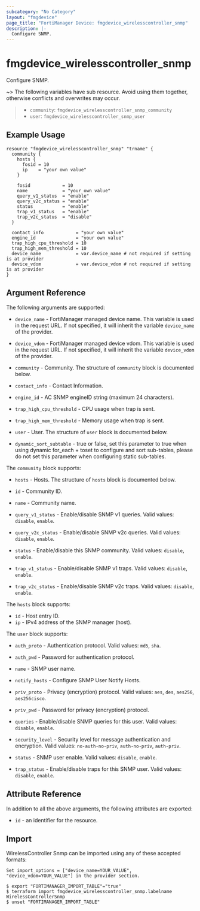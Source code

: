 ```yaml
---
subcategory: "No Category"
layout: "fmgdevice"
page_title: "FortiManager Device: fmgdevice_wirelesscontroller_snmp"
description: |-
  Configure SNMP.
---
```


# fmgdevice_wirelesscontroller_snmp
Configure SNMP.

~> The following variables have sub resource. Avoid using them together, otherwise conflicts and overwrites may occur.
>- `community`: `fmgdevice_wirelesscontroller_snmp_community`
>- `user`: `fmgdevice_wirelesscontroller_snmp_user`



## Example Usage

```hcl
resource "fmgdevice_wirelesscontroller_snmp" "trname" {
  community {
    hosts {
      fosid = 10
      ip    = "your own value"
    }

    fosid            = 10
    name             = "your own value"
    query_v1_status  = "enable"
    query_v2c_status = "enable"
    status           = "enable"
    trap_v1_status   = "enable"
    trap_v2c_status  = "disable"
  }

  contact_info            = "your own value"
  engine_id               = "your own value"
  trap_high_cpu_threshold = 10
  trap_high_mem_threshold = 10
  device_name             = var.device_name # not required if setting is at provider
  device_vdom             = var.device_vdom # not required if setting is at provider
}
```

## Argument Reference


The following arguments are supported:

* `device_name` - FortiManager managed device name. This variable is used in the request URL. If not specified, it will inherit the variable `device_name` of the provider.
* `device_vdom` - FortiManager managed device vdom. This variable is used in the request URL. If not specified, it will inherit the variable `device_vdom` of the provider.

* `community` - Community. The structure of `community` block is documented below.
* `contact_info` - Contact Information.
* `engine_id` - AC SNMP engineID string (maximum 24 characters).
* `trap_high_cpu_threshold` - CPU usage when trap is sent.
* `trap_high_mem_threshold` - Memory usage when trap is sent.
* `user` - User. The structure of `user` block is documented below.
* `dynamic_sort_subtable` - true or false, set this parameter to true when using dynamic for_each + toset to configure and sort sub-tables, please do not set this parameter when configuring static sub-tables.

The `community` block supports:

* `hosts` - Hosts. The structure of `hosts` block is documented below.
* `id` - Community ID.
* `name` - Community name.
* `query_v1_status` - Enable/disable SNMP v1 queries. Valid values: `disable`, `enable`.

* `query_v2c_status` - Enable/disable SNMP v2c queries. Valid values: `disable`, `enable`.

* `status` - Enable/disable this SNMP community. Valid values: `disable`, `enable`.

* `trap_v1_status` - Enable/disable SNMP v1 traps. Valid values: `disable`, `enable`.

* `trap_v2c_status` - Enable/disable SNMP v2c traps. Valid values: `disable`, `enable`.


The `hosts` block supports:

* `id` - Host entry ID.
* `ip` - IPv4 address of the SNMP manager (host).

The `user` block supports:

* `auth_proto` - Authentication protocol. Valid values: `md5`, `sha`.

* `auth_pwd` - Password for authentication protocol.
* `name` - SNMP user name.
* `notify_hosts` - Configure SNMP User Notify Hosts.
* `priv_proto` - Privacy (encryption) protocol. Valid values: `aes`, `des`, `aes256`, `aes256cisco`.

* `priv_pwd` - Password for privacy (encryption) protocol.
* `queries` - Enable/disable SNMP queries for this user. Valid values: `disable`, `enable`.

* `security_level` - Security level for message authentication and encryption. Valid values: `no-auth-no-priv`, `auth-no-priv`, `auth-priv`.

* `status` - SNMP user enable. Valid values: `disable`, `enable`.

* `trap_status` - Enable/disable traps for this SNMP user. Valid values: `disable`, `enable`.



## Attribute Reference

In addition to all the above arguments, the following attributes are exported:
* `id` - an identifier for the resource.

## Import

WirelessController Snmp can be imported using any of these accepted formats:
```
Set import_options = ["device_name=YOUR_VALUE", "device_vdom=YOUR_VALUE"] in the provider section.

$ export "FORTIMANAGER_IMPORT_TABLE"="true"
$ terraform import fmgdevice_wirelesscontroller_snmp.labelname WirelessControllerSnmp
$ unset "FORTIMANAGER_IMPORT_TABLE"
```


